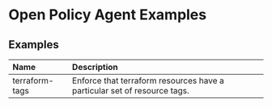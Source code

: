 # Open Policy Agent Examples

## Examples

| Name           | Description                                                              |  
|:---------------|:-------------------------------------------------------------------------|
| terraform-tags | Enforce that terraform resources have a particular set of resource tags. |
